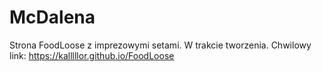 # McDalena
Strona FoodLoose z imprezowymi setami. W trakcie tworzenia.
Chwilowy link:
https://kalllllor.github.io/FoodLoose
